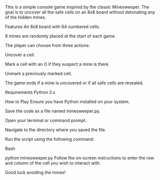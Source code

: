 This is a simple console game inspired by the classic Minesweeper. The goal is to uncover all the safe cells on an 8x8 board without detonating any of the hidden mines.

Features
An 8x8 board with 64 numbered cells.

8 mines are randomly placed at the start of each game.

The player can choose from three actions:

Uncover a cell.

Mark a cell with an O if they suspect a mine is there.

Unmark a previously marked cell.

The game ends if a mine is uncovered or if all safe cells are revealed.

Requirements
Python 3.x

How to Play
Ensure you have Python installed on your system.

Save the code as a file named minesweeper.py.

Open your terminal or command prompt.

Navigate to the directory where you saved the file.

Run the script using the following command:

Bash

python minesweeper.py
Follow the on-screen instructions to enter the row and column of the cell you wish to interact with.

Good luck avoiding the mines!
